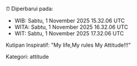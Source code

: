 ⏰ Diperbarui pada:
- WIB: Sabtu, 1 November 2025 15.32.06 UTC
- WITA: Sabtu, 1 November 2025 16.32.06 UTC
- WIT: Sabtu, 1 November 2025 17.32.06 UTC

Kutipan Inspiratif:
"My life,My rules My Attitude!!!"


Kategori: attitude


